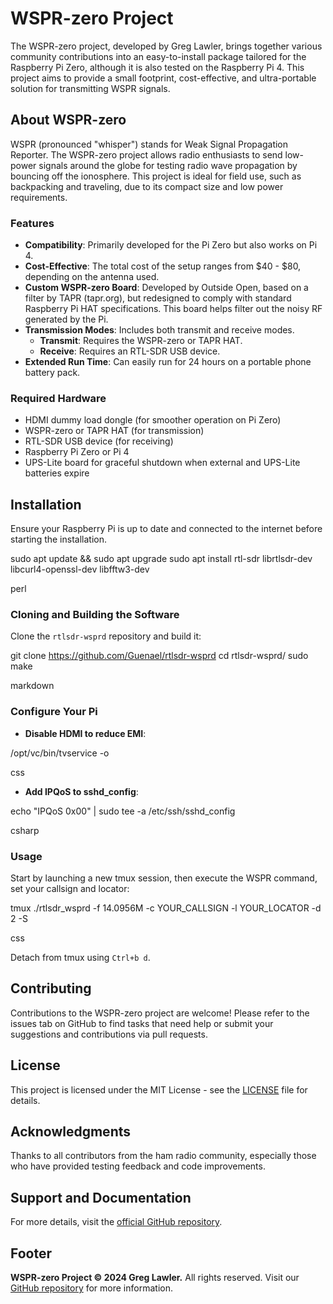 # WSPR-zero Project

The WSPR-zero project, developed by Greg Lawler, brings together various community contributions into an easy-to-install package tailored for the Raspberry Pi Zero, although it is also tested on the Raspberry Pi 4. This project aims to provide a small footprint, cost-effective, and ultra-portable solution for transmitting WSPR signals.

## About WSPR-zero

WSPR (pronounced "whisper") stands for Weak Signal Propagation Reporter. The WSPR-zero project allows radio enthusiasts to send low-power signals around the globe for testing radio wave propagation by bouncing off the ionosphere. This project is ideal for field use, such as backpacking and traveling, due to its compact size and low power requirements.

### Features

- **Compatibility**: Primarily developed for the Pi Zero but also works on Pi 4.
- **Cost-Effective**: The total cost of the setup ranges from $40 - $80, depending on the antenna used.
- **Custom WSPR-zero Board**: Developed by Outside Open, based on a filter by TAPR (tapr.org), but redesigned to comply with standard Raspberry Pi HAT specifications. This board helps filter out the noisy RF generated by the Pi.
- **Transmission Modes**: Includes both transmit and receive modes.
  - **Transmit**: Requires the WSPR-zero or TAPR HAT.
  - **Receive**: Requires an RTL-SDR USB device.
- **Extended Run Time**: Can easily run for 24 hours on a portable phone battery pack.

### Required Hardware

- HDMI dummy load dongle (for smoother operation on Pi Zero)
- WSPR-zero or TAPR HAT (for transmission)
- RTL-SDR USB device (for receiving)
- Raspberry Pi Zero or Pi 4
- UPS-Lite board for graceful shutdown when external and UPS-Lite batteries expire

## Installation

Ensure your Raspberry Pi is up to date and connected to the internet before starting the installation.

sudo apt update && sudo apt upgrade
sudo apt install rtl-sdr librtlsdr-dev libcurl4-openssl-dev libfftw3-dev

perl


### Cloning and Building the Software

Clone the `rtlsdr-wsprd` repository and build it:

git clone https://github.com/Guenael/rtlsdr-wsprd
cd rtlsdr-wsprd/
sudo make

markdown


### Configure Your Pi

- **Disable HDMI to reduce EMI**:

/opt/vc/bin/tvservice -o

css

- **Add IPQoS to sshd_config**:

echo "IPQoS 0x00" | sudo tee -a /etc/ssh/sshd_config

csharp


### Usage

Start by launching a new tmux session, then execute the WSPR command, set your callsign and locator:

tmux
./rtlsdr_wsprd -f 14.0956M -c YOUR_CALLSIGN -l YOUR_LOCATOR -d 2 -S

css


Detach from tmux using `Ctrl+b d`.

## Contributing

Contributions to the WSPR-zero project are welcome! Please refer to the issues tab on GitHub to find tasks that need help or submit your suggestions and contributions via pull requests.

## License

This project is licensed under the MIT License - see the [LICENSE](LICENSE) file for details.

## Acknowledgments

Thanks to all contributors from the ham radio community, especially those who have provided testing feedback and code improvements.

## Support and Documentation

For more details, visit the [official GitHub repository](https://github.com/zinkwazi/wspr-zero).

## Footer

**WSPR-zero Project © 2024 Greg Lawler.** All rights reserved. Visit our [GitHub repository](https://github.com/zinkwazi/wspr-zero) for more information.
